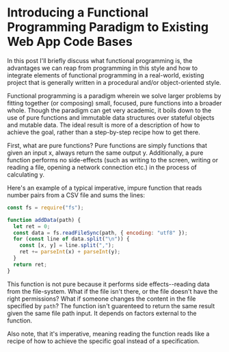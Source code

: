 # Introducing a Functional Programming Paradigm to Existing Web App Code Bases

In this post I'll briefly discuss what functional programming is, the advantages we can reap from programming in this style and how to integrate elements of functional programming in a real-world, existing project that is generally written in a procedural and/or object-oriented style.


Functional programming is a paradigm wherein we solve larger problems by fitting together (or composing) small, focused, pure functions into a broader whole. Though the paradigm can get very academic, it boils down to the use of pure functions and immutable data structures over stateful objects and mutable data. The ideal result is more of a description of how to achieve the goal, rather than a step-by-step recipe how to get there.  

First, what are pure functions? Pure functions are simply functions that given an input x, always return the same output y. Additionally, a pure function performs no side-effects (such as writing to the screen, writing or reading a file, opening a network connection etc.)  in the process of calculating y. 

Here's an example of a typical imperative, impure function that reads number pairs from a CSV file and sums the lines:

```js
const fs = require("fs");

function addData(path) {
  let ret = 0;
  const data = fs.readFileSync(path, { encoding: "utf8" });
  for (const line of data.split("\n")) {
    const [x, y] = line.split(",");
    ret += parseInt(x) + parseInt(y);
  }
  return ret;
}
```

This function is not pure because it performs side effects--reading data from the file-system. What if the file isn't there, or the file doesn't have the right permissions? What if someone changes the content in the file specified by `path`? The function isn't guarenteed to return the same result given the same file path input. It depends on factors external to the function.

Also note, that it's imperative, meaning reading the function reads like a recipe of how to achieve the specific goal instead of a specification.
